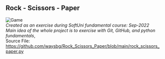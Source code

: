 ## Rock - Scissors - Paper
![Game](https://www.helpmykidlearn.ie/images/uploads/rock,_paper_larger.jpg)<br>
*Created as an exercise during SoftUni fundamental course: Sep-2022*<br>
*Main idea of the whole project is to exercise with Git, GitHub, and python fundamentals*,<br>
Source File: https://github.com/waysbg/Rock_Scissors_Paper/blob/main/rock_scissors_paper.py
